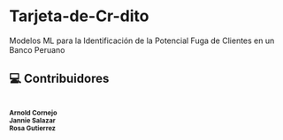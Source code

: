 # Tarjeta-de-Cr-dito
Modelos ML para la Identificación de la Potencial Fuga de Clientes en un Banco Peruano
## 💻 Contribuidores
<br /><sub><b>Arnold Cornejo </b></sub>
<br /><sub><b>Jannie Salazar </b></sub>
<br /><sub><b>Rosa Gutierrez </b></sub>
